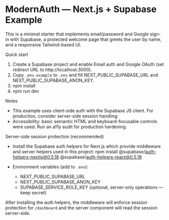# ModernAuth — Next.js + Supabase Example

This is a minimal starter that implements email/password and Google sign-in with Supabase, a protected welcome page that greets the user by name, and a responsive Tailwind-based UI.

Quick start
1. Create a Supabase project and enable Email auth and Google OAuth (set redirect URL to http://localhost:3000).
2. Copy `.env.example` to `.env` and fill NEXT_PUBLIC_SUPABASE_URL and NEXT_PUBLIC_SUPABASE_ANON_KEY.
3. npm install
4. npm run dev

Notes
- This example uses client-side auth with the Supabase JS client. For production, consider server-side session handling.
- Accessibility: basic semantic HTML and keyboard-focusable controls were used. Run an a11y audit for production hardening.

Server-side session protection (recommended)
- Install the Supabase auth helpers for Next.js which provide middleware and server helpers used in this project:
	npm install @supabase/auth-helpers-nextjs@0.5.18 @supabase/auth-helpers-react@0.5.18

- Environment variables (add to `.env`):
	- NEXT_PUBLIC_SUPABASE_URL
	- NEXT_PUBLIC_SUPABASE_ANON_KEY
	- SUPABASE_SERVICE_ROLE_KEY (optional, server-only operations — keep secret)

After installing the auth helpers, the middleware will enforce session protection for `/dashboard` and the server component will read the session server-side.
